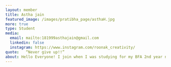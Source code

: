 ```yaml
---
layout: member
title: Astha jain
featured_image: /images/pratibha_page/asthaH.jpg
more: true 
type: Student
media:  
  email: mailto:181999asthajain@gmail.com
  linkedin: false
  instagram: https://www.instagram.com/roonak_creativity/   
quote:   “Never give up!!”
about: Hello Everyone! I join when I was studying for my BFA 2nd year now I'm in 3rd year with the help of the Kiran Foundation which helps all of these children who archive their goals to do more hard work.
---
```

    